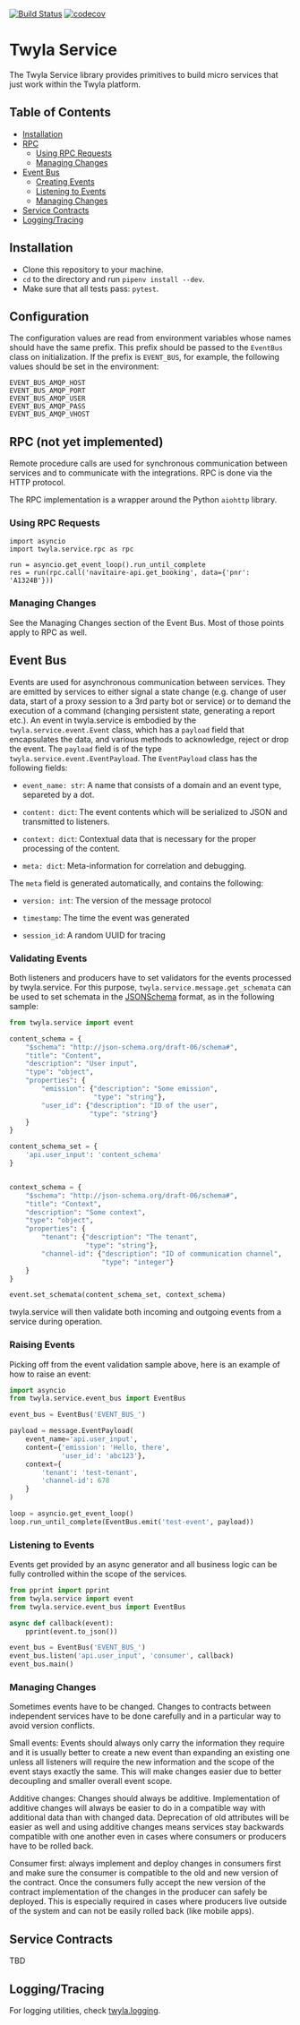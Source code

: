 [![Build Status](https://travis-ci.org/TwylaHelps/twyla.service.svg?branch=master)](https://travis-ci.org/TwylaHelps/twyla.service)
[![codecov](https://codecov.io/gh/TwylaHelps/twyla.service/branch/master/graph/badge.svg)](https://codecov.io/gh/TwylaHelps/twyla.service)

# Twyla Service

The Twyla Service library provides primitives to build micro services that just
work within the Twyla platform.

## Table of Contents

- [Installation](#installation)
- [RPC](#rpc-not-yet-implemented)
  - [Using RPC Requests](#using-rpc-requests)
  - [Managing Changes](#managing-changes)
- [Event Bus](#event-bus)
  - [Creating Events](#creating-events)
  - [Listening to Events](#listening-to-events)
  - [Managing Changes](#managing-changes-1)
- [Service Contracts](#service-contracts)
- [Logging/Tracing](#logging-tracing)

## Installation

- Clone this repository to your machine.
- `cd` to the directory and run `pipenv install --dev`.
- Make sure that all tests pass: `pytest`.

## Configuration

The configuration values are read from environment variables whose names should
have the same prefix. This prefix should be passed to the `EventBus` class on
initialization. If the prefix is `EVENT_BUS`, for example, the following values
should be set in the environment:

```
EVENT_BUS_AMQP_HOST
EVENT_BUS_AMQP_PORT
EVENT_BUS_AMQP_USER
EVENT_BUS_AMQP_PASS
EVENT_BUS_AMQP_VHOST
```

## RPC (not yet implemented)

Remote procedure calls are used for synchronous communication between services
and to communicate with the integrations. RPC is done via the HTTP protocol.

The RPC implementation is a wrapper around the Python `aiohttp` library.

### Using RPC Requests

    import asyncio
    import twyla.service.rpc as rpc

    run = asyncio.get_event_loop().run_until_complete
    res = run(rpc.call('navitaire-api.get_booking', data={'pnr': 'A1324B'}))


### Managing Changes

See the Managing Changes section of the Event Bus. Most of those points apply to
RPC as well.


## Event Bus

Events are used for asynchronous communication between services. They are
emitted by services to either signal a state change (e.g. change of user data,
start of a proxy session to a 3rd party bot or service) or to demand the
execution of a command (changing persistent state, generating a report etc.). An
event in twyla.service is embodied by the `twyla.service.event.Event` class,
which has a `payload` field that encapsulates the data, and various methods to
acknowledge, reject or drop the event. The `payload` field is of the type
`twyla.service.event.EventPayload`. The `EventPayload` class has the following
fields:

- `event_name: str`: A name that consists of a domain and an event type,
  separeted by a dot.

- `content: dict`: The event contents which will be serialized to JSON and
  transmitted to listeners.

- `context: dict`: Contextual data that is necessary for the proper processing
  of the content.

- `meta: dict`: Meta-information for correlation and debugging.

The `meta` field is generated automatically, and contains the following:

- `version: int`: The version of the message protocol

- `timestamp`: The time the event was generated

- `session_id`: A random UUID for tracing


### Validating Events

Both listeners and producers have to set validators for the events processed by
twyla.service. For this purpose, `twyla.service.message.get_schemata` can be
used to set schemata in the [JSONSchema](json-schema.org) format, as in the
following sample:

```Python
from twyla.service import event

content_schema = {
    "$schema": "http://json-schema.org/draft-06/schema#",
    "title": "Content",
    "description": "User input",
    "type": "object",
    "properties": {
        "emission": {"description": "Some emission",
                     "type": "string"},
        "user_id": {"description": "ID of the user",
                    "type": "string"}
    }
}

content_schema_set = {
    'api.user_input': 'content_schema'
}


context_schema = {
    "$schema": "http://json-schema.org/draft-06/schema#",
    "title": "Context",
    "description": "Some context",
    "type": "object",
    "properties": {
        "tenant": {"description": "The tenant",
                   "type": "string"},
        "channel-id": {"description": "ID of communication channel",
                       "type": "integer"}
    }
}

event.set_schemata(content_schema_set, context_schema)
```

twyla.service will then validate both incoming and outgoing events from a
service during operation.

### Raising Events

Picking off from the event validation sample above, here is an example of how to
raise an event:

```Python
import asyncio
from twyla.service.event_bus import EventBus

event_bus = EventBus('EVENT_BUS_')

payload = message.EventPayload(
    event_name='api.user_input',
    content={'emission': 'Hello, there',
             'user_id': 'abc123'},
    context={
        'tenant': 'test-tenant',
        'channel-id': 678
    }
)

loop = asyncio.get_event_loop()
loop.run_until_complete(EventBus.emit('test-event', payload))
```

### Listening to Events

Events get provided by an async generator and all business logic can be fully
controlled within the scope of the services.

```Python
from pprint import pprint
from twyla.service import event
from twyla.service.event_bus import EventBus

async def callback(event):
    pprint(event.to_json())

event_bus = EventBus('EVENT_BUS_')
event_bus.listen('api.user_input', 'consumer', callback)
event_bus.main()
```

### Managing Changes

Sometimes events have to be changed. Changes to contracts between independent
services have to be done carefully and in a particular way to avoid version
conflicts.

Small events: Events should always only carry the information they require and
it is usually better to create a new event than expanding an existing one unless
all listeners will require the new information and the scope of the event stays
exactly the same. This will make changes easier due to better decoupling and
smaller overall event scope.

Additive changes: Changes should always be additive. Implementation of additive
changes will always be easier to do in a compatible way with additional data
than with changed data. Deprecation of old attributes will be easier as well and
using additive changes means services stay backwards compatible with one another
even in cases where consumers or producers have to be rolled back.

Consumer first: always implement and deploy changes in consumers first and make
sure the consumer is compatible to the old and new version of the contract. Once
the consumers fully accept the new version of the contract implementation of the
changes in the producer can safely be deployed. This is especially required in
cases where producers live outside of the system and can not be easily rolled
back (like mobile apps).

## Service Contracts

TBD


## Logging/Tracing

For logging utilities, check [twyla.logging](https://github.com/TwylaHelps/twyla.logging).
